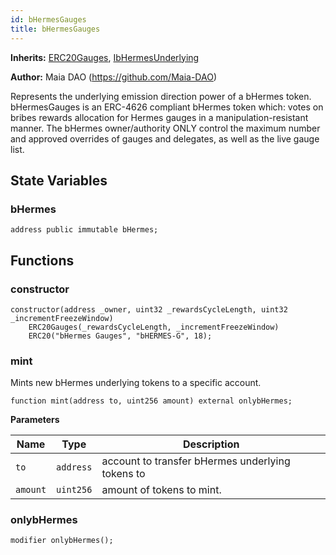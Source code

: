 ```yaml
---
id: bHermesGauges
title: bHermesGauges
---
```


**Inherits:**
[ERC20Gauges](/erc-20/ERC20Gauges.sol/abstract.ERC20Gauges.md), [IbHermesUnderlying](/hermes/interfaces/IbHermesUnderlying.sol/interface.IbHermesUnderlying.md)

**Author:**
Maia DAO (https://github.com/Maia-DAO)

Represents the underlying emission direction power of a bHermes token.
bHermesGauges is an ERC-4626 compliant bHermes token which:
votes on bribes rewards allocation for Hermes gauges in a
manipulation-resistant manner.
The bHermes owner/authority ONLY control the maximum number
and approved overrides of gauges and delegates, as well as the live gauge list.


## State Variables
### bHermes



```solidity
address public immutable bHermes;
```


## Functions
### constructor


```solidity
constructor(address _owner, uint32 _rewardsCycleLength, uint32 _incrementFreezeWindow)
    ERC20Gauges(_rewardsCycleLength, _incrementFreezeWindow)
    ERC20("bHermes Gauges", "bHERMES-G", 18);
```

### mint

Mints new bHermes underlying tokens to a specific account.


```solidity
function mint(address to, uint256 amount) external onlybHermes;
```
**Parameters**

|Name|Type|Description|
|----|----|-----------|
|`to`|`address`|account to transfer bHermes underlying tokens to|
|`amount`|`uint256`|amount of tokens to mint.|


### onlybHermes


```solidity
modifier onlybHermes();
```

